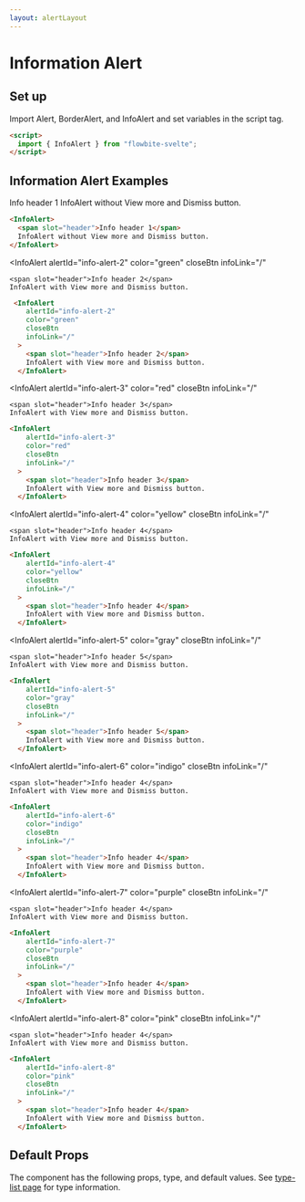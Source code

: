 ```yaml
---
layout: alertLayout
---
```


<script>
  import { InfoAlert, Table, TableDefaultRow }from '$lib/index';
  import componentProps from '../props/InfoAlert.json'
  // Props table
  export let items = componentProps.props
	let propHeader = ['Name', 'Type', 'Default']
	// console.log(items)
	let divClass='w-full relative overflow-x-auto shadow-md sm:rounded-lg'

</script>

<h1 class="text-3xl w-full dark:text-white pt-16">Information Alert</h1>

<h2 class="text-2xl w-full dark:text-white py-8">Set up</h2>

<p class="text-gray-900 dark:text-white py-4 text-lg">
Import Alert, BorderAlert, and InfoAlert and set variables in the script tag.
</p>

```html
<script>
  import { InfoAlert } from "flowbite-svelte";
</script>
```

<h2 class="text-2xl w-full text-gray-900 dark:text-white py-8">Information Alert Examples</h2>


<div class="rounded-xl w-full my-4 mx-auto bg-gradient-to-r bg-white dark:bg-gray-900 border border-gray-200 dark:border-gray-700 p-2 sm:p-6">

  <InfoAlert>
    <span slot="header">Info header 1</span>
    InfoAlert without View more and Dismiss button.
  </InfoAlert>
</div>

```html
<InfoAlert>
  <span slot="header">Info header 1</span>
  InfoAlert without View more and Dismiss button.
</InfoAlert>
```

<div class="rounded-xl w-full my-4 mx-auto bg-gradient-to-r bg-white dark:bg-gray-900 border border-gray-200 dark:border-gray-700 p-2 sm:p-6">

  <InfoAlert
    alertId="info-alert-2"
    color="green"
    closeBtn
    infoLink="/"
  >
    <span slot="header">Info header 2</span>
    InfoAlert with View more and Dismiss button.
  </InfoAlert>
</div>

```html
 <InfoAlert
    alertId="info-alert-2"
    color="green"
    closeBtn
    infoLink="/"
  >
    <span slot="header">Info header 2</span>
    InfoAlert with View more and Dismiss button.
  </InfoAlert>
```

<div class="rounded-xl w-full my-4 mx-auto bg-gradient-to-r bg-white dark:bg-gray-900 border border-gray-200 dark:border-gray-700 p-2 sm:p-6">

  <InfoAlert
    alertId="info-alert-3"
    color="red"
    closeBtn
    infoLink="/"
  >
    <span slot="header">Info header 3</span>
    InfoAlert with View more and Dismiss button.
  </InfoAlert>
</div>

```html
<InfoAlert
    alertId="info-alert-3"
    color="red"
    closeBtn
    infoLink="/"
  >
    <span slot="header">Info header 3</span>
    InfoAlert with View more and Dismiss button.
  </InfoAlert>
```

<div class="rounded-xl w-full my-4 mx-auto bg-gradient-to-r bg-white dark:bg-gray-900 border border-gray-200 dark:border-gray-700 p-2 sm:p-6">

  <InfoAlert
    alertId="info-alert-4"
    color="yellow"
    closeBtn
    infoLink="/"
  >
    <span slot="header">Info header 4</span>
    InfoAlert with View more and Dismiss button.
  </InfoAlert>
</div>

```html
<InfoAlert
    alertId="info-alert-4"
    color="yellow"
    closeBtn
    infoLink="/"
  >
    <span slot="header">Info header 4</span>
    InfoAlert with View more and Dismiss button.
  </InfoAlert>
```

<div class="rounded-xl w-full my-4 mx-auto bg-gradient-to-r bg-white dark:bg-gray-900 border border-gray-200 dark:border-gray-700 p-2 sm:p-6">

  <InfoAlert
    alertId="info-alert-5"
    color="gray"
    closeBtn
    infoLink="/"
  >
    <span slot="header">Info header 5</span>
    InfoAlert with View more and Dismiss button.
  </InfoAlert>
</div>

```html
<InfoAlert
    alertId="info-alert-5"
    color="gray"
    closeBtn
    infoLink="/"
  >
    <span slot="header">Info header 5</span>
    InfoAlert with View more and Dismiss button.
  </InfoAlert>
```

<div class="rounded-xl w-full my-4 mx-auto bg-gradient-to-r bg-white dark:bg-gray-900 border border-gray-200 dark:border-gray-700 p-2 sm:p-6">

  <InfoAlert
    alertId="info-alert-6"
    color="indigo"
    closeBtn
    infoLink="/"
  >
    <span slot="header">Info header 4</span>
    InfoAlert with View more and Dismiss button.
  </InfoAlert>
</div>

```html
<InfoAlert
    alertId="info-alert-6"
    color="indigo"
    closeBtn
    infoLink="/"
  >
    <span slot="header">Info header 4</span>
    InfoAlert with View more and Dismiss button.
  </InfoAlert>
```

<div class="rounded-xl w-full my-4 mx-auto bg-gradient-to-r bg-white dark:bg-gray-900 border border-gray-200 dark:border-gray-700 p-2 sm:p-6">

  <InfoAlert
    alertId="info-alert-7"
    color="purple"
    closeBtn
    infoLink="/"
  >
    <span slot="header">Info header 4</span>
    InfoAlert with View more and Dismiss button.
  </InfoAlert>
</div>

```html
<InfoAlert
    alertId="info-alert-7"
    color="purple"
    closeBtn
    infoLink="/"
  >
    <span slot="header">Info header 4</span>
    InfoAlert with View more and Dismiss button.
  </InfoAlert>
```

<div class="rounded-xl w-full my-4 mx-auto bg-gradient-to-r bg-white dark:bg-gray-900 border border-gray-200 dark:border-gray-700 p-2 sm:p-6">

  <InfoAlert
    alertId="info-alert-8"
    color="pink"
    closeBtn
    infoLink="/"
  >
    <span slot="header">Info header 4</span>
    InfoAlert with View more and Dismiss button.
  </InfoAlert>
</div>

```html
<InfoAlert
    alertId="info-alert-8"
    color="pink"
    closeBtn
    infoLink="/"
  >
    <span slot="header">Info header 4</span>
    InfoAlert with View more and Dismiss button.
  </InfoAlert>
```

<h2 class="text-2xl w-full text-gray-900 dark:text-white py-8">Default Props</h2>

<p class="dark:text-white py-4 text-lg">The component has the following props, type, and default values. See <a href="/type-list" class="text-blue-600 hover:underline dark:text-blue-500">type-list page</a> for type information.</p>

<Table header={propHeader} {divClass} >
  <TableDefaultRow {items} rowState='hover' />
</Table>
